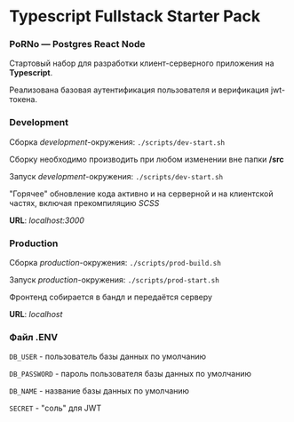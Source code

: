 # Typescript Fullstack Starter Pack
### PoRNo — Postgres React Node
Стартовый набор для разработки клиент-серверного приложения на **Typescript**.

Реализована базовая аутентификация пользователя и верификация jwt-токена.

### Development
Сборка *development*-окружения: `./scripts/dev-start.sh`

Сборку необходимо производить при любом изменении вне папки **/src**

Запуск *development*-окружения: `./scripts/dev-start.sh`

"Горячее" обновление кода активно и на серверной и на клиентской частях, включая прекомпиляцию *SCSS*

**URL**: *localhost:3000*

### Production
Сборка *production*-окружения: `./scripts/prod-build.sh`

Запуск *production*-окружения: `./scripts/prod-start.sh`

Фронтенд собирается в бандл и передаётся серверу

**URL**: *localhost*

### Файл .ENV
`DB_USER` - пользователь базы данных по умолчанию

`DB_PASSWORD` - пароль пользователя базы данных по умолчанию

`DB_NAME` - название базы данных по умолчанию

`SECRET` - "соль" для JWT
